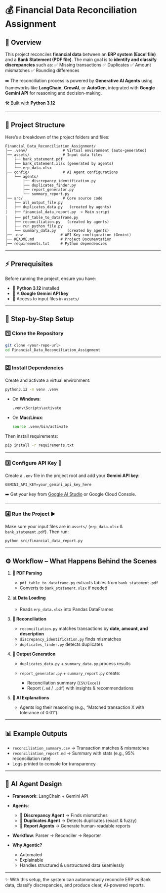 # 💰 Financial Data Reconciliation Assignment

## 📖 Overview

This project reconciles **financial data** between an **ERP system (Excel file)** and a **Bank Statement (PDF file)**.
The main goal is to **identify and classify discrepancies** such as:
✅ Missing transactions
✅ Duplicates
✅ Amount mismatches
✅ Rounding differences

➡️ The reconciliation process is powered by **Generative AI Agents** using frameworks like **LangChain**, **CrewAI**, or **AutoGen**, integrated with **Google Gemini API** for reasoning and decision-making.

🛠 Built with **Python 3.12**

---

## 📂 Project Structure

Here’s a breakdown of the project folders and files:

```
Financial_Data_Reconciliation_Assignment/
│── .venv/                # Virtual environment (auto-generated)
│── assets/               # Input data files
│   ├── bank_statement.pdf
│   ├── bank_statement.xlsx (generated by agents)
│   └── erp_data.xlsx
│── config/               # AI Agent configurations
│   └── agents/
│       ├── discrepancy_identification.py
│       ├── duplicates_finder.py
│       ├── report_generator.py
│       └── summary_report.py
│── src/                  # Core source code
│   ├── all_output_file.py
│   ├── duplicates_data.py   (created by agents)
│   ├── financial_data_report.py  ⭐ Main script
│   ├── pdf_table_to_dataframe.py
│   ├── reconciliation.py   (created by agents)
│   ├── run_python_file.py
│   └── summary_data.py     (created by agents)
│── .env                 # API Key configuration (Gemini)
│── README.md            # Project Documentation
│── requirements.txt     # Python dependencies
```

---

## ⚡ Prerequisites

Before running the project, ensure you have:

* 🐍 **Python 3.12** installed
* 🔑 A **Google Gemini API key**
* 📂 Access to input files in `assets/`

---

## 🚀 Step-by-Step Setup

### 1️⃣ Clone the Repository

```bash
git clone <your-repo-url>
cd Financial_Data_Reconciliation_Assignment
```

---

### 2️⃣ Install Dependencies

Create and activate a virtual environment:

```bash
python3.12 -m venv .venv
```

* On **Windows**:

  ```bash
  .venv\Scripts\activate
  ```
* On **Mac/Linux**:

  ```bash
  source .venv/bin/activate
  ```

Then install requirements:

```bash
pip install -r requirements.txt
```

---

### 3️⃣ Configure API Key 🔑

Create a `.env` file in the project root and add your **Gemini API key**:

```
GEMINI_API_KEY=your_gemini_api_key_here
```

➡️ Get your key from [Google AI Studio](https://aistudio.google.com/) or Google Cloud Console.

---

### 4️⃣ Run the Project ▶️

Make sure your input files are in `assets/` (`erp_data.xlsx` & `bank_statement.pdf`).
Then run:

```bash
python src/financial_data_report.py
```

---

## ⚙️ Workflow – What Happens Behind the Scenes

1. **📄 PDF Parsing**

   * `pdf_table_to_dataframe.py` extracts tables from `bank_statement.pdf`
   * Converts to `bank_statement.xlsx` if needed

2. **📊 Data Loading**

   * Reads `erp_data.xlsx` into Pandas DataFrames

3. **🔎 Reconciliation**

   * `reconciliation.py` matches transactions by **date, amount, and description**
   * `discrepancy_identification.py` finds mismatches
   * `duplicates_finder.py` detects duplicates

4. **📝 Output Generation**

   * `duplicates_data.py` + `summary_data.py` process results
   * `report_generator.py` + `summary_report.py` create:

     * Reconciliation summary (`CSV/Excel`)
     * Report (`.md` / `.pdf`) with insights & recommendations

5. **🤖 AI Explanations**

   * Agents log their reasoning (e.g., “Matched transaction X with tolerance of 0.01”).

---

## 📊 Example Outputs

* `reconciliation_summary.csv` → Transaction matches & mismatches
* `reconciliation_report.md` → Summary with stats (e.g., 95% reconciliation rate)
* Logs printed to console for transparency

---

## 🤖 AI Agent Design

* **Framework**: LangChain + Gemini API
* **Agents**:

  * 🧾 **Discrepancy Agent** → Finds mismatches
  * 🔄 **Duplicates Agent** → Detects duplicates (exact & fuzzy)
  * 📑 **Report Agents** → Generate human-readable reports
* **Workflow**: Parser → Reconciler → Reporter
* **Why Agentic?**

  * Automated
  * Explainable
  * Handles structured & unstructured data seamlessly

---

✨ With this setup, the system can autonomously reconcile ERP vs Bank data, classify discrepancies, and produce clear, AI-powered reports.

